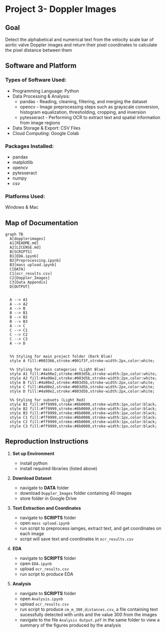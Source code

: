 # Project 3- Doppler Images

## Goal
Detect the alphabetical and numerical text from the velocity scale bar of aortic valve
Doppler images and return their pixel coordinates to calculate the pixel distance between them

## Software and Platform
### Types of Software Used: 
- Programming Language: Python
- Data Processing & Analysis:
  - pandas - Reading, cleaning, filtering, and merging the dataset
  - opencv - Image preprocessing steps such as grayscale conversion, histogram equalization, thresholding, cropping, and inversion
  - pytesseract - Performing OCR to extract text and spatial information from image regions
- Data Storage & Export: CSV Files
- Cloud Computing: Google Colab
### Packages Installed: 
  - pandas
  - matplotlib
  - opencv
  - pytesseract
  - numpy
  - csv
### Platforms Used: 
Windows & Mac

## Map of Documentation
```mermaid
graph TB
  A[dopplerimages]
  A1[README.md]
  A2[LICENSE.md]
  B[SCRIPTS]
  B1[EDA.ipynb]
  B2[Preprocessing.ipynb]
  B3[mass upload.ipynb]
  C[DATA]
  C1[ocr_results.csv]
  C2[Doppler_Images]
  C3[Data Appendix]
  D[OUTPUT]


  A --> A1
  A --> A2
  A --> B
  B --> B1
  B --> B2
  B --> B3
  A --> C
  C --> C1
  C --> C2
  C --> C3
  A --> D


  %% Styling for main project folder (Dark Blue)
  style A fill:#003366,stroke:#001f3f,stroke-width:2px,color:white;

  %% Styling for main categories (Light Blue)
  style A1 fill:#4a90e2,stroke:#003d5b,stroke-width:2px,color:white;
  style A2 fill:#4a90e2,stroke:#003d5b,stroke-width:2px,color:white;
  style B fill:#4a90e2,stroke:#003d5b,stroke-width:2px,color:white;
  style C fill:#4a90e2,stroke:#003d5b,stroke-width:2px,color:white;
  style D fill:#4a90e2,stroke:#003d5b,stroke-width:2px,color:white;

  %% Styling for subsets (Light Red)
  style B1 fill:#ff9999,stroke:#8b0000,stroke-width:1px,color:black;
  style B2 fill:#ff9999,stroke:#8b0000,stroke-width:1px,color:black;
  style B3 fill:#ff9999,stroke:#8b0000,stroke-width:1px,color:black;
  style C1 fill:#ff9999,stroke:#8b0000,stroke-width:1px,color:black;
  style C2 fill:#ff9999,stroke:#8b0000,stroke-width:1px,color:black;
  style C3 fill:#ff9999,stroke:#8b0000,stroke-width:1px,color:black;

```

## Reproduction Instructions

1. **Set up Environment**
    - install python
    - install required libraries (listed above)
  
2. **Download Dataset**
    - navigate to **DATA** folder
    - download `Doppler_Images` folder containing 40 images
    - store folder in Google Drive
      
3. **Text Extraction and Coordinates**
   - navigate to **SCRIPTS** folder
   - open `mass upload.ipynb`
   - run script to preprocess iamges, extract text, and get coordinates on each image
   - script will save text and coordinates in `ocr_results.csv`
  
4. **EDA**
   - navigate to **SCRIPTS** folder
   - open `EDA.ipynb`
   - upload `ocr_results.csv`
   - run script to produce EDA
     
5. **Analysis**
   - navigate to **SCRIPTS** folder
   - open `Analysis.ipynb`
   - upload `ocr_results.csv`
   - run script to produce `cm_m_300_distances.csv`, a file containing text sucessfully detected with units and the value 300 from the images
   - navigate to the file `Analysis Output.pdf` in the same folder to view a summary of the figures produced by the analysis
